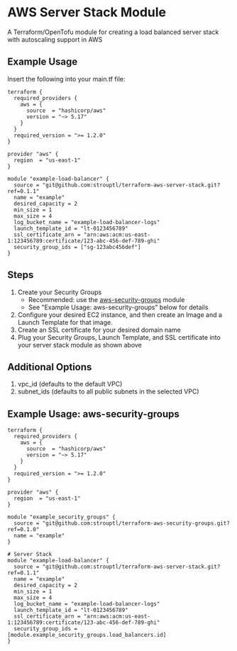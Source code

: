 # AWS Server Stack Module
A Terraform/OpenTofu module for creating a load balanced server stack with autoscaling support in AWS

## Example Usage
Insert the following into your main.tf file:

    terraform {
      required_providers {
        aws = { 
          source  = "hashicorp/aws"
          version = "~> 5.17"
        }   
      }
      required_version = ">= 1.2.0"
    }
    
    provider "aws" {
      region  = "us-east-1"
    }
    
    module "example-load-balancer" {
      source = "git@github.com:strouptl/terraform-aws-server-stack.git?ref=0.1.1"
      name = "example"
      desired_capacity = 2
      min_size = 1
      max_size = 4
      log_bucket_name = "example-load-balancer-logs"
      launch_template_id = "lt-0123456789"
      ssl_certificate_arn = "arn:aws:acm:us-east-1:123456789:certificate/123-abc-456-def-789-ghi"
      security_group_ids = ["sg-123abc456def"]
    }

## Steps
1. Create your Security Groups
   - Recommended: use the [aws-security-groups](https://github.com/strouptl/terraform-aws-security-groups) module
   - See "Example Usage: aws-security-groups" below for details
3. Configure your desired EC2 instance, and then create an Image and a Launch Template for that image.
4. Create an SSL certificate for your desired domain name
5. Plug your Security Groups, Launch Template, and SSL certificate into your server stack module as shown above


## Additional Options
1. vpc_id (defaults to the default VPC)
2. subnet_ids (defaults to all public subnets in the selected VPC)


## Example Usage: aws-security-groups

    terraform {
      required_providers {
        aws = { 
          source  = "hashicorp/aws"
          version = "~> 5.17"
        }   
      }
      required_version = ">= 1.2.0"
    }
    
    provider "aws" {
      region  = "us-east-1"
    }
  
    module "example_security_groups" {
      source = "git@github.com:strouptl/terraform-aws-security-groups.git?ref=0.1.0"
      name = "example"
    }
    
    # Server Stack
    module "example-load-balancer" {
      source = "git@github.com:strouptl/terraform-aws-server-stack.git?ref=0.1.1"
      name = "example"
      desired_capacity = 2
      min_size = 1
      max_size = 4
      log_bucket_name = "example-load-balancer-logs"
      launch_template_id = "lt-0123456789"
      ssl_certificate_arn = "arn:aws:acm:us-east-1:123456789:certificate/123-abc-456-def-789-ghi"
      security_group_ids = [module.example_security_groups.load_balancers.id]
    }
